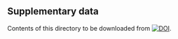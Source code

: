 
## Supplementary data

Contents of this directory to be downloaded from [![DOI](https://zenodo.org/badge/DOI/10.5281/zenodo.7585319.svg)](https://doi.org/10.5281/zenodo.7585319).  
